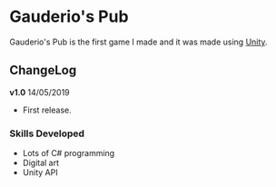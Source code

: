 # Gauderio's Pub

Gauderio's Pub is the first game I made and it was made using [Unity](https://unity.com/ "Unity Website").

## ChangeLog

**v1.0** 14/05/2019

* First release.

### Skills Developed

* Lots of C# programming
* Digital art
* Unity API
